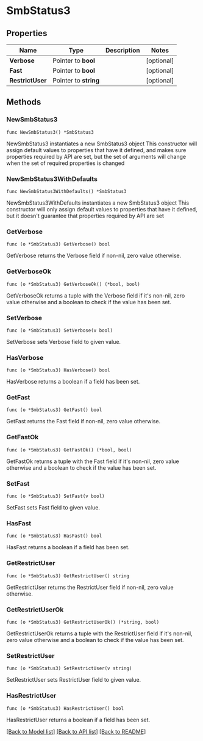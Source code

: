 # SmbStatus3

## Properties

Name | Type | Description | Notes
------------ | ------------- | ------------- | -------------
**Verbose** | Pointer to **bool** |  | [optional] 
**Fast** | Pointer to **bool** |  | [optional] 
**RestrictUser** | Pointer to **string** |  | [optional] 

## Methods

### NewSmbStatus3

`func NewSmbStatus3() *SmbStatus3`

NewSmbStatus3 instantiates a new SmbStatus3 object
This constructor will assign default values to properties that have it defined,
and makes sure properties required by API are set, but the set of arguments
will change when the set of required properties is changed

### NewSmbStatus3WithDefaults

`func NewSmbStatus3WithDefaults() *SmbStatus3`

NewSmbStatus3WithDefaults instantiates a new SmbStatus3 object
This constructor will only assign default values to properties that have it defined,
but it doesn't guarantee that properties required by API are set

### GetVerbose

`func (o *SmbStatus3) GetVerbose() bool`

GetVerbose returns the Verbose field if non-nil, zero value otherwise.

### GetVerboseOk

`func (o *SmbStatus3) GetVerboseOk() (*bool, bool)`

GetVerboseOk returns a tuple with the Verbose field if it's non-nil, zero value otherwise
and a boolean to check if the value has been set.

### SetVerbose

`func (o *SmbStatus3) SetVerbose(v bool)`

SetVerbose sets Verbose field to given value.

### HasVerbose

`func (o *SmbStatus3) HasVerbose() bool`

HasVerbose returns a boolean if a field has been set.

### GetFast

`func (o *SmbStatus3) GetFast() bool`

GetFast returns the Fast field if non-nil, zero value otherwise.

### GetFastOk

`func (o *SmbStatus3) GetFastOk() (*bool, bool)`

GetFastOk returns a tuple with the Fast field if it's non-nil, zero value otherwise
and a boolean to check if the value has been set.

### SetFast

`func (o *SmbStatus3) SetFast(v bool)`

SetFast sets Fast field to given value.

### HasFast

`func (o *SmbStatus3) HasFast() bool`

HasFast returns a boolean if a field has been set.

### GetRestrictUser

`func (o *SmbStatus3) GetRestrictUser() string`

GetRestrictUser returns the RestrictUser field if non-nil, zero value otherwise.

### GetRestrictUserOk

`func (o *SmbStatus3) GetRestrictUserOk() (*string, bool)`

GetRestrictUserOk returns a tuple with the RestrictUser field if it's non-nil, zero value otherwise
and a boolean to check if the value has been set.

### SetRestrictUser

`func (o *SmbStatus3) SetRestrictUser(v string)`

SetRestrictUser sets RestrictUser field to given value.

### HasRestrictUser

`func (o *SmbStatus3) HasRestrictUser() bool`

HasRestrictUser returns a boolean if a field has been set.


[[Back to Model list]](../README.md#documentation-for-models) [[Back to API list]](../README.md#documentation-for-api-endpoints) [[Back to README]](../README.md)



